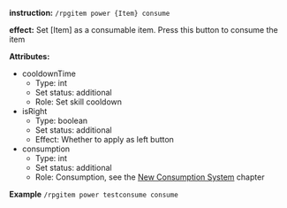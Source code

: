 **instruction:**
`/rpgitem power {Item} consume`

**effect:**
  Set [Item] as a consumable item. Press this button to consume the item

**Attributes:**
- cooldownTime
  - Type: int
  - Set status: additional
  - Role: Set skill cooldown
- isRight
  - Type: boolean
  - Set status: additional
  - Effect: Whether to apply as left button
- consumption
  - Type: int
  - Set status: additional
  - Role: Consumption, see the [New Consumption System](https://github.com/NyaaCat/RPGitems-reloaded/wiki/New-durability-system) chapter

**Example**
`/rpgitem power testconsume consume`